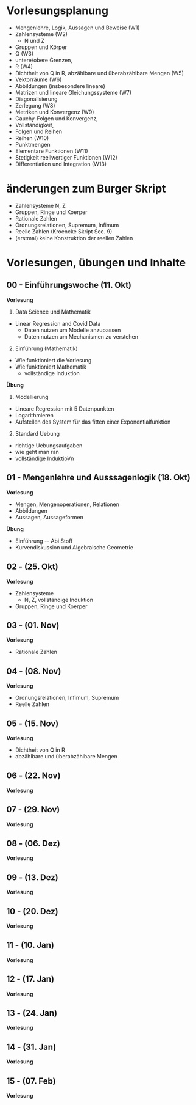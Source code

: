 # Vorlesungsplanung 

 * Mengenlehre, Logik, Aussagen und Beweise (W1)
 * Zahlensysteme (W2) 
   * N und Z
 * Gruppen und K&ouml;rper
 * Q (W3)
 * untere/obere Grenzen,
 * R (W4) 
 * Dichtheit von Q in R, abzählbare und überabzählbare Mengen (W5)
 * Vektorr&auml;ume (W6)
 * Abbildungen (insbesondere lineare) 
 * Matrizen und lineare Gleichungssysteme (W7)
 * Diagonalisierung 
 * Zerlegung (W8)
 * Metriken und Konvergenz (W9)
 * Cauchy-Folgen und Konvergenz, 
 * Vollständigkeit, 
 * Folgen und Reihen
 * Reihen (W10)
 * Punktmengen
 * Elementare Funktionen (W11)
 * Stetigkeit reellwertiger Funktionen (W12)
 * Differentiation und Integration (W13)

# &auml;nderungen zum Burger Skript

 * Zahlensysteme N, Z
 * Gruppen, Ringe und Koerper
 * Rationale Zahlen
 * Ordnungsrelationen, Supremum, Infimum
 * Reelle Zahlen (Kroencke Skript Sec. 9)
 * (erstmal) keine Konstruktion der reellen Zahlen

# Vorlesungen, &uuml;bungen und Inhalte

## 00 - Einf&uuml;hrungswoche (11. Okt)

**Vorlesung**

1. Data Science und Mathematik

 * Linear Regression and Covid Data
   * Daten nutzen um Modelle anzupassen
   * Daten nutzen um Mechanismen zu verstehen

2. Einf&uuml;hrung (Mathematik)

 * Wie funktioniert die Vorlesung
 * Wie funktioniert Mathematik
   * vollst&auml;ndige Induktion


**&Uuml;bung**

1. Modellierung

 * Lineare Regression mit 5 Datenpunkten
 * Logarithmieren
 * Aufstellen des System f&uuml;r das fitten einer Exponentialfunktion

2. Standard Uebung 

 * richtige Uebungsaufgaben
 * wie geht man ran
 * vollst&auml;ndige InduktioVn


## 01 - Mengenlehre und Ausssagenlogik (18. Okt)

**Vorlesung**

 * Mengen, Mengenoperationen, Relationen
 * Abbildungen
 * Aussagen, Aussageformen

**&Uuml;bung**

 * Einf&uuml;hrung -- Abi Stoff
 * Kurvendiskussion und Algebraische Geometrie
 
## 02 -  (25. Okt)

**Vorlesung**

 * Zahlensysteme
   * N, Z, vollst&auml;ndige Induktion
 * Gruppen, Ringe und Koerper

## 03 -  (01. Nov)

**Vorlesung**

   * Rationale Zahlen


## 04 -  (08. Nov)

**Vorlesung**

   * Ordnungsrelationen, Infimum, Supremum
   * Reelle Zahlen


## 05 -  (15. Nov)

**Vorlesung**

 * Dichtheit von Q in R
 * abzählbare und überabzählbare Mengen

## 06 -  (22. Nov)

**Vorlesung**

## 07 -  (29. Nov)

**Vorlesung**

## 08 -  (06. Dez)

**Vorlesung**

## 09 -  (13. Dez)

**Vorlesung**

## 10 -  (20. Dez)

**Vorlesung**

## 11 -  (10. Jan)

**Vorlesung**

## 12 -  (17. Jan)

**Vorlesung**

## 13 -  (24. Jan)

**Vorlesung**

## 14 -  (31. Jan)

**Vorlesung**

## 15 -  (07. Feb)

**Vorlesung**
